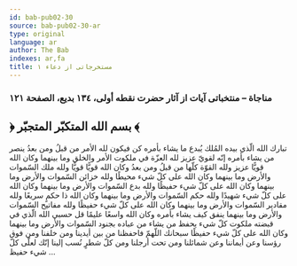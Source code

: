 ```yaml
---
id: bab-pub02-30
source: bab-pub02-30-ar
type: original
language: ar
author: The Bab
indexes: ar,fa
title: مستخرجاتى از دعاء ۱
---
```

### مناجاة – منتخباتى آيات از آثار حضرت نقطه أولى، ۱۳٤ بديع، الصفحة ۱۲۱

## ﴿ بسم الله المتكبّر المتجبّر ﴾

تبارك الله الّذي بيده المُلك يُبدع ما يشاء بأمره كن فيكون لله الأمر من قبلُ ومن بعدُ ينصر من يشاء بأمره إنّه لقويّ عزيز لله العزّة في ملكوت الأمر والخلق وما بينهما وكان الله قويًّا عزيز ولله القوّة كلّها من قبلُ ومن بعدُ وكان الله قويًّا قويًّا ولله ملك السّموات والأرض وما بينهما وكان الله على كلّ شيء محيطًا ولله خزائن السّموات والأرض وما بينهما وكان الله على كلّ شيء حفيظًا ولله بدع السّموات والأرض وما بينهما وكان الله على كلّ شيء شهيدًا ولله حكم السّموات والأرض وما بينهما وكان الله ذا حكمٍ سريعًا ولله مقادير السّموات والأرض وما بينهما وكان الله على كلّ شيء حفيظًا ولله مفاتيح السّموات والأرض وما بينهما ينفق كيف يشاء بأمره وكان الله واسعًا عليمًا قل حسبي الله الّذي في قبضته ملكوت كلّ شيء يحفظ من يشاء من عباده بجنود السّموات والأرض وما بينهما وكان الله على كلّ شيء حفيظًا سبحانك اللّهمّ فاحفظنا من بين أيدينا ومن خلفنا ومن فوق رؤسنا وعن أيماننا وعن شمائلنا ومن تحت أرجلنا ومن كلّ شطرٍ نُسب إلينا إنّك لعلّى كلّ شيء حفيظ ...